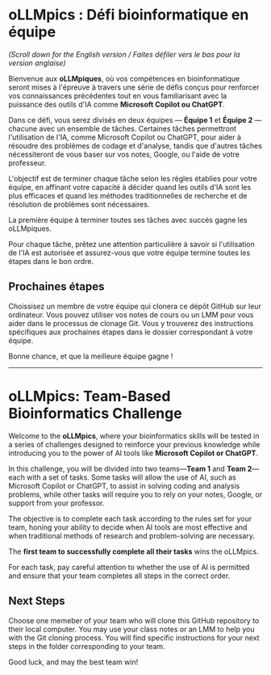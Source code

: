 
# oLLMpics : Défi bioinformatique en équipe

*(Scroll down for the English version / Faites défiler vers le bas pour la version anglaise)*

Bienvenue aux **oLLMpiques**, où vos compétences en bioinformatique seront mises à l'épreuve à travers une série de défis conçus pour renforcer vos connaissances précédentes tout en vous familiarisant avec la puissance des outils d'IA comme **Microsoft Copilot ou ChatGPT**.

Dans ce défi, vous serez divisés en deux équipes — **Équipe 1** et **Équipe 2** — chacune avec un ensemble de tâches. Certaines tâches permettront l'utilisation de l'IA, comme Microsoft Copilot ou ChatGPT, pour aider à résoudre des problèmes de codage et d'analyse, tandis que d'autres tâches nécessiteront de vous baser sur vos notes, Google, ou l'aide de votre professeur.

L'objectif est de terminer chaque tâche selon les règles établies pour votre équipe, en affinant votre capacité à décider quand les outils d'IA sont les plus efficaces et quand les méthodes traditionnelles de recherche et de résolution de problèmes sont nécessaires.

La première équipe à terminer toutes ses tâches avec succès gagne les oLLMpiques.

Pour chaque tâche, prêtez une attention particulière à savoir si l'utilisation de l'IA est autorisée et assurez-vous que votre équipe termine toutes les étapes dans le bon ordre.

## Prochaines étapes

Choissisez un membre de votre équipe qui clonera ce dépôt GitHub sur leur ordinateur. Vous pouvez utiliser vos notes de cours ou un LMM pour vous aider dans le processus de clonage Git. Vous y trouverez des instructions spécifiques aux prochaines étapes dans le dossier correspondant à votre équipe.


Bonne chance, et que la meilleure équipe gagne !

---

# oLLMpics: Team-Based Bioinformatics Challenge

Welcome to the **oLLMpics**, where your bioinformatics skills will be tested in a series of challenges designed to reinforce your previous knowledge while introducing you to the power of AI tools like **Microsoft Copilot or ChatGPT**.

In this challenge, you will be divided into two teams—**Team 1** and **Team 2**—each with a set of tasks. Some tasks will allow the use of AI, such as Microsoft Copilot or ChatGPT, to assist in solving coding and analysis problems, while other tasks will require you to rely on your notes, Google, or support from your professor.

The objective is to complete each task according to the rules set for your team, honing your ability to decide when AI tools are most effective and when traditional methods of research and problem-solving are necessary.

The **first team to successfully complete all their tasks** wins the oLLMpics.

For each task, pay careful attention to whether the use of AI is permitted and ensure that your team completes all steps in the correct order.

## Next Steps

Choose one memeber of your team who will clone this GitHub repository to their local computer. You may use your class notes or an LMM to help you with the Git cloning process. You will find specific instructions for your next steps in the folder corresponding to your team.

Good luck, and may the best team win!
